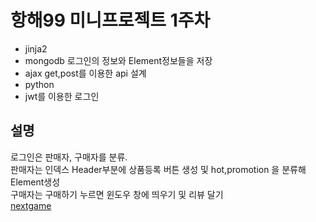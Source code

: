 # 항해99 미니프로젝트 1주차
- jinja2
- mongodb 로그인의 정보와 Element정보들을 저장
- ajax get,post를 이용한 api 설계
- python
- jwt를 이용한 로그인
## 설명
로그인은 판매자, 구매자를 분류.<br>
판매자는 인덱스 Header부분에 상품등록 버튼 생성 및 hot,promotion 을 분류해 Element생성<br>
구매자는 구매하기 누르면 윈도우 창에 띄우기 및 리뷰 달기<br>
[nextgame](http://http://54.180.150.56//)

